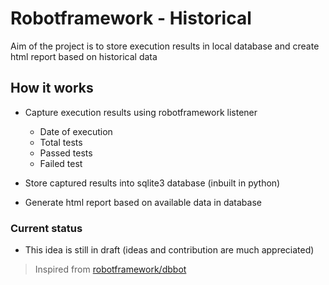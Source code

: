 # Robotframework - Historical

Aim of the project is to store execution results in local database and create html report based on historical data

## How it works

 - Capture execution results using robotframework listener
     - Date of execution
     - Total tests
     - Passed tests
     - Failed test

 - Store captured results into sqlite3 database (inbuilt in python)

 - Generate html report based on available data in database

### Current status

 - This idea is still in draft (ideas and contribution are much appreciated)

> Inspired from [robotframework/dbbot](https://github.com/robotframework/DbBot)
